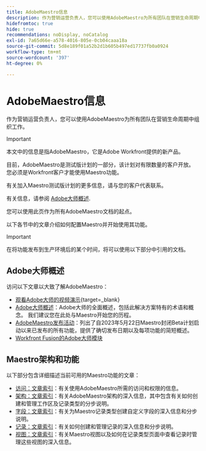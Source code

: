 ```yaml
---
title: AdobeMaestro信息
description: 作为营销运营负责人，您可以使用AdobeMaestro为所有团队在营销生命周期中组织工作。 此部分中的文章介绍如何配置Maestro，以及如何开始将其功能用作营销活动管理操作的一部分。
hidefromtoc: true
hide: true
recommendations: noDisplay, noCatalog
exl-id: 7a65d66e-a578-4016-805e-0cb04caaa18a
source-git-commit: 5d8e189f01a52b2d1b605b497ed17737fb0a0924
workflow-type: tm+mt
source-wordcount: '397'
ht-degree: 0%

---
```


# AdobeMaestro信息

<!--
title: Adobe Maestro 
description: As a marketing operations leader, you can use Adobe Maestro to organize work across the marketing lifecycle for all your teams. The articles in this section describe how you can configure Maestro and how you can start using its capabilities as part of your campaign management operations. 
hidefromtoc: yes
author: Alina
feature: Work Management
role: User, Admin
hide: yes
-->

<!--update the metadata with real information when making this avilable in TOC and in the left nav-->

<!-- update the title to "Article index" when we get out of beta and we inhide this article-->

<!--remove the video at open beta or before-->

作为营销运营负责人，您可以使用AdobeMaestro为所有团队在营销生命周期中组织工作。

>[!IMPORTANT]
>
>本文中的信息是指AdobeMaestro，它是Adobe Workfront提供的新产品。
>
>目前，AdobeMaestro是测试版计划的一部分，该计划对有限数量的客户开放。 您必须是Workfront客户才能使用Maestro功能。
>
>有关加入Maestro测试版计划的更多信息，请与您的客户代表联系。
>
>有关信息，请参阅 [Adobe大师概述](../maestro/maestro-overview.md).

您可以使用此页作为所有AdobeMaestro文档的起点。

以下各节中的文章介绍如何配置Maestro并开始使用其功能。

>[!IMPORTANT]
>
>在将功能发布到生产环境后的某个时间，将可以使用以下部分中引用的文档。

## Adobe大师概述

访问以下文章以大致了解AdobeMaestro：

<!--update the video when we have something better, especially after Open Beta - remove it-->

* [观看Adobe大师的视频演示](https://video.tv.adobe.com/v/3424253/){target=_blank}
* [Adobe大师概述](maestro-overview.md)：Adobe大师的全面概述，包括此解决方案特有的术语和概念。 我们建议您在此处与Maestro开始您的历程。
* [AdobeMaestro发布活动](../maestro/release-activity.md)：列出了自2023年5月22日Maestro封闭Beta计划启动以来已发布的所有功能，提供了确切发布日期以及每项功能的简短概述。
* [Workfront Fusion的Adobe大师模块](/help/quicksilver/workfront-fusion/apps-and-their-modules/maestro-modules.md)

## Maestro架构和功能

以下部分包含详细描述当前可用的Maestro功能的文章：

* [访问：文章索引](../maestro/access/access-information.md)：有关使用AdobeMaestro所需的访问和权限的信息。
* [架构：文章索引](../maestro/architecture/architecture-information.md)：有关AdobeMaestro架构的深入信息，其中包含有关如何创建和管理工作区及记录类型的分步说明。
* [字段：文章索引](../maestro/fields/fields-information.md)：有关为Maestro记录类型创建自定义字段的深入信息和分步说明。
* [记录：文章索引](../maestro/records/records-information.md)：有关如何创建和管理记录的深入信息和分步说明。
* [视图：文章索引](../maestro/views/views-information.md)：有关Maestro视图以及如何在记录类型页面中查看记录时管理这些视图的深入信息。
